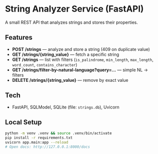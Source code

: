 # String Analyzer Service (FastAPI)

A small REST API that analyzes strings and stores their properties.

## Features
- **POST /strings** — analyze and store a string (409 on duplicate value)
- **GET /strings/{string_value}** — fetch a specific string
- **GET /strings** — list with filters (`is_palindrome`, `min_length`, `max_length`, `word_count`, `contains_character`)
- **GET /strings/filter-by-natural-language?query=...** — simple NL -> filters
- **DELETE /strings/{string_value}** — remove by exact value

## Tech
- FastAPI, SQLModel, SQLite (file: `strings.db`), Uvicorn

## Local Setup
```bash
python -m venv .venv && source .venv/bin/activate
pip install -r requirements.txt
uvicorn app.main:app --reload
# Open docs: http://127.0.0.1:8000/docs